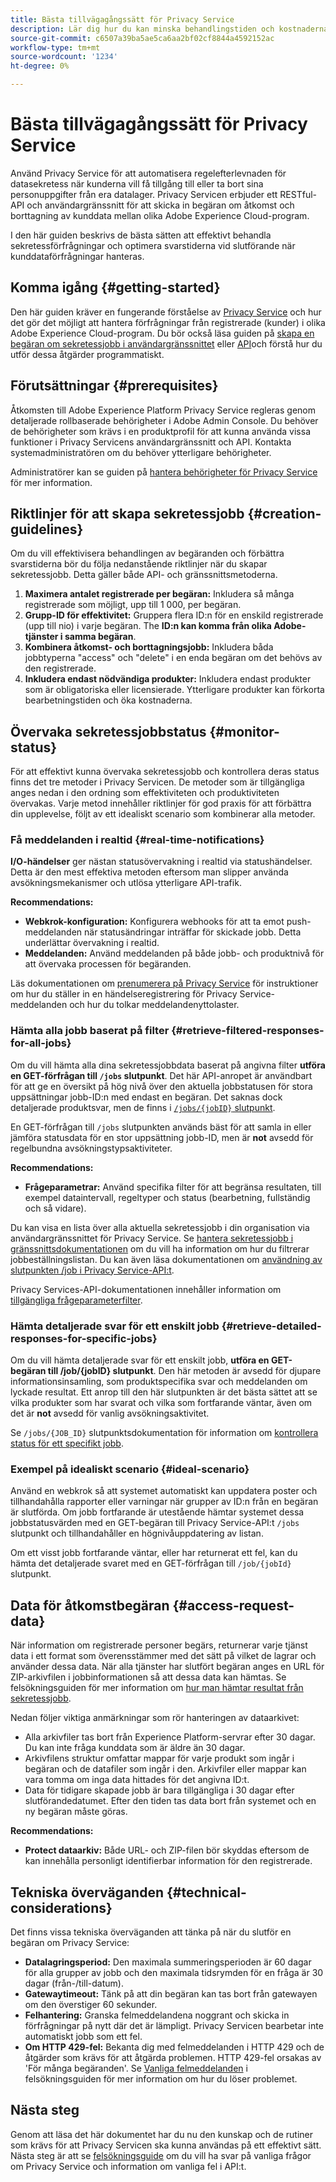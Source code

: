 ```yaml
---
title: Bästa tillvägagångssätt för Privacy Service
description: Lär dig hur du kan minska behandlingstiden och kostnaderna för din organisation när du slutför sekretessförfrågningar genom att följa dessa riktlinjer för optimal användning.
source-git-commit: c6507a39ba5ae5ca6aa2bf02cf8844a4592152ac
workflow-type: tm+mt
source-wordcount: '1234'
ht-degree: 0%

---
```


# Bästa tillvägagångssätt för Privacy Service

Använd Privacy Service för att automatisera regelefterlevnaden för datasekretess när kunderna vill få tillgång till eller ta bort sina personuppgifter från era datalager. Privacy Servicen erbjuder ett RESTful-API och användargränssnitt för att skicka in begäran om åtkomst och borttagning av kunddata mellan olika Adobe Experience Cloud-program.

I den här guiden beskrivs de bästa sätten att effektivt behandla sekretessförfrågningar och optimera svarstiderna vid slutförande när kunddataförfrågningar hanteras.

## Komma igång {#getting-started}

Den här guiden kräver en fungerande förståelse av [Privacy Service](./home.md) och hur det gör det möjligt att hantera förfrågningar från registrerade (kunder) i olika Adobe Experience Cloud-program. Du bör också läsa guiden på [skapa en begäran om sekretessjobb i användargränssnittet](./ui/user-guide.md#create-a-new-privacy-job-request) eller [API](./api/overview.md)och förstå hur du utför dessa åtgärder programmatiskt.

## Förutsättningar {#prerequisites}

Åtkomsten till Adobe Experience Platform Privacy Service regleras genom detaljerade rollbaserade behörigheter i Adobe Admin Console. Du behöver de behörigheter som krävs i en produktprofil för att kunna använda vissa funktioner i Privacy Servicens användargränssnitt och API. Kontakta systemadministratören om du behöver ytterligare behörigheter.

Administratörer kan se guiden på [hantera behörigheter för Privacy Service](./permissions.md) för mer information.

## Riktlinjer för att skapa sekretessjobb {#creation-guidelines}

Om du vill effektivisera behandlingen av begäranden och förbättra svarstiderna bör du följa nedanstående riktlinjer när du skapar sekretessjobb. Detta gäller både API- och gränssnittsmetoderna.

1. **Maximera antalet registrerade per begäran:** Inkludera så många registrerade som möjligt, upp till 1 000, per begäran.
2. **Grupp-ID för effektivitet:** Gruppera flera ID:n för en enskild registrerade (upp till nio) i varje begäran. The **ID:n kan komma från olika Adobe-tjänster i samma begäran**.
3. **Kombinera åtkomst- och borttagningsjobb:** Inkludera båda jobbtyperna &quot;access&quot; och &quot;delete&quot; i en enda begäran om det behövs av den registrerade.
4. **Inkludera endast nödvändiga produkter:** Inkludera endast produkter som är obligatoriska eller licensierade. Ytterligare produkter kan förkorta bearbetningstiden och öka kostnaderna.

## Övervaka sekretessjobbstatus {#monitor-status}

För att effektivt kunna övervaka sekretessjobb och kontrollera deras status finns det tre metoder i Privacy Servicen. De metoder som är tillgängliga anges nedan i den ordning som effektiviteten och produktiviteten övervakas. Varje metod innehåller riktlinjer för god praxis för att förbättra din upplevelse, följt av ett idealiskt scenario som kombinerar alla metoder.

### Få meddelanden i realtid {#real-time-notifications}

**I/O-händelser** ger nästan statusövervakning i realtid via statushändelser. Detta är den mest effektiva metoden eftersom man slipper använda avsökningsmekanismer och utlösa ytterligare API-trafik.

**Recommendations:**

- **Webkrok-konfiguration:** Konfigurera webhooks för att ta emot push-meddelanden när statusändringar inträffar för skickade jobb. Detta underlättar övervakning i realtid.
- **Meddelanden:** Använd meddelanden på både jobb- och produktnivå för att övervaka processen för begäranden.

Läs dokumentationen om [prenumerera på Privacy Service](./privacy-events.md) för instruktioner om hur du ställer in en händelseregistrering för Privacy Service-meddelanden och hur du tolkar meddelandenyttolaster.

### Hämta alla jobb baserat på filter {#retrieve-filtered-responses-for-all-jobs}

Om du vill hämta alla dina sekretessjobbdata baserat på angivna filter **utföra en GET-förfrågan till `/jobs` slutpunkt**. Det här API-anropet är användbart för att ge en översikt på hög nivå över den aktuella jobbstatusen för stora uppsättningar jobb-ID:n med endast en begäran. Det saknas dock detaljerade produktsvar, men de finns i [`/jobs/{jobID}` slutpunkt](#retrieve-detailed-responses-for-specific-jobs).

En GET-förfrågan till `/jobs` slutpunkten används bäst för att samla in eller jämföra statusdata för en stor uppsättning jobb-ID, men är **not** avsedd för regelbundna avsökningstypsaktiviteter.

**Recommendations:**

- **Frågeparametrar:** Använd specifika filter för att begränsa resultaten, till exempel dataintervall, regeltyper och status (bearbetning, fullständig och så vidare).

Du kan visa en lista över alla aktuella sekretessjobb i din organisation via användargränssnittet för Privacy Service. Se [hantera sekretessjobb i gränssnittsdokumentationen](./ui/user-guide.md#job-requests) om du vill ha information om hur du filtrerar jobbeställningslistan. Du kan även läsa dokumentationen om [användning av slutpunkten /job i Privacy Service-API:t](./api/privacy-jobs.md).

Privacy Services-API-dokumentationen innehåller information om [tillgängliga frågeparameterfilter](https://developer.adobe.com/experience-platform-apis/references/privacy-service/#tag/Privacy-jobs/operation/listPrivacyJobs).

### Hämta detaljerade svar för ett enskilt jobb {#retrieve-detailed-responses-for-specific-jobs}

Om du vill hämta detaljerade svar för ett enskilt jobb, **utföra en GET-begäran till /job/{jobID} slutpunkt**. Den här metoden är avsedd för djupare informationsinsamling, som produktspecifika svar och meddelanden om lyckade resultat. Ett anrop till den här slutpunkten är det bästa sättet att se vilka produkter som har svarat och vilka som fortfarande väntar, även om det är **not** avsedd för vanlig avsökningsaktivitet.

Se `/jobs/{JOB_ID}` slutpunktsdokumentation för information om [kontrollera status för ett specifikt jobb](./api/privacy-jobs.md#check-status).

### Exempel på idealiskt scenario {#ideal-scenario}

Använd en webkrok så att systemet automatiskt kan uppdatera poster och tillhandahålla rapporter eller varningar när grupper av ID:n från en begäran är slutförda. Om jobb fortfarande är utestående hämtar systemet dessa jobbstatusvärden med en GET-begäran till Privacy Service-API:t `/jobs` slutpunkt och tillhandahåller en högnivåuppdatering av listan.

Om ett visst jobb fortfarande väntar, eller har returnerat ett fel, kan du hämta det detaljerade svaret med en GET-förfrågan till `/job/{jobId}` slutpunkt.

## Data för åtkomstbegäran {#access-request-data}

När information om registrerade personer begärs, returnerar varje tjänst data i ett format som överensstämmer med det sätt på vilket de lagrar och använder dessa data. När alla tjänster har slutfört begäran anges en URL för ZIP-arkivfilen i jobbinformationen så att dessa data kan hämtas. Se felsökningsguiden för mer information om [hur man hämtar resultat från sekretessjobb](https://experienceleague.adobe.com/docs/experience-platform/privacy/troubleshooting-guide.html?lang=en#how-do-i-download-the-results-of-my-completed-privacy-jobs%3F).

Nedan följer viktiga anmärkningar som rör hanteringen av dataarkivet:

- Alla arkivfiler tas bort från Experience Platform-servrar efter 30 dagar. Du kan inte fråga kunddata som är äldre än 30 dagar.
- Arkivfilens struktur omfattar mappar för varje produkt som ingår i begäran och de datafiler som ingår i den. Arkivfiler eller mappar kan vara tomma om inga data hittades för det angivna ID:t.
- Data för tidigare skapade jobb är bara tillgängliga i 30 dagar efter slutförandedatumet. Efter den tiden tas data bort från systemet och en ny begäran måste göras.

**Recommendations:**

- **Protect dataarkiv:** Både URL- och ZIP-filen bör skyddas eftersom de kan innehålla personligt identifierbar information för den registrerade.

## Tekniska överväganden {#technical-considerations}

Det finns vissa tekniska överväganden att tänka på när du slutför en begäran om Privacy Service:

- **Datalagringsperiod:** Den maximala summeringsperioden är 60 dagar för alla grupper av jobb och den maximala tidsrymden för en fråga är 30 dagar (från-/till-datum).
- **Gatewaytimeout:** Tänk på att din begäran kan tas bort från gatewayen om den överstiger 60 sekunder.
- **Felhantering:** Granska felmeddelandena noggrant och skicka in förfrågningar på nytt där det är lämpligt. Privacy Servicen bearbetar inte automatiskt jobb som ett fel.
- **Om HTTP 429-fel:** Bekanta dig med felmeddelanden i HTTP 429 och de åtgärder som krävs för att åtgärda problemen. HTTP 429-fel orsakas av &#39;För många begäranden&#39;. Se [Vanliga felmeddelanden](./troubleshooting-guide.md#common-error-messages) i felsökningsguiden för mer information om hur du löser problemet.

## Nästa steg

Genom att läsa det här dokumentet har du nu den kunskap och de rutiner som krävs för att Privacy Servicen ska kunna användas på ett effektivt sätt. Nästa steg är att se [felsökningsguide](./troubleshooting-guide.md) om du vill ha svar på vanliga frågor om Privacy Service och information om vanliga fel i API:t.
